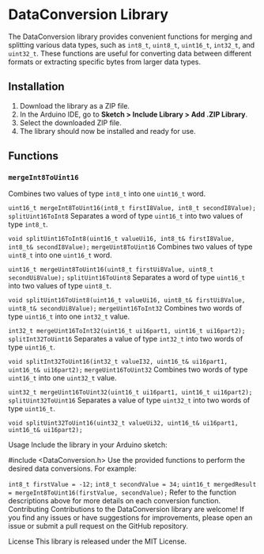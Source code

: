 # DataConversion Library

The DataConversion library provides convenient functions for merging and splitting various data types, such as `int8_t`, `uint8_t`, `uint16_t`, `int32_t`, and `uint32_t`. These functions are useful for converting data between different formats or extracting specific bytes from larger data types.

## Installation

1. Download the library as a ZIP file.
2. In the Arduino IDE, go to **Sketch > Include Library > Add .ZIP Library**.
3. Select the downloaded ZIP file.
4. The library should now be installed and ready for use.

## Functions

### `mergeInt8ToUint16`

Combines two values of type `int8_t` into one `uint16_t` word.

`uint16_t mergeInt8ToUint16(int8_t firstI8Value, int8_t secondI8Value);`
`splitUint16ToInt8`
Separates a word of type `uint16_t` into two values of type `int8_t`.


`void splitUint16ToInt8(uint16_t valueUi16, int8_t& firstI8Value, int8_t& secondI8Value);`
`mergeUint8ToUint16`
Combines two values of type `uint8_t` into one `uint16_t` word.


`uint16_t mergeUint8ToUint16(uint8_t firstUi8Value, uint8_t secondUi8Value);`
`splitUint16ToUint8`
Separates a word of type `uint16_t` into two values of type `uint8_t`.

`void splitUint16ToUint8(uint16_t valueUi16, uint8_t& firstUi8Value, uint8_t& secondUi8Value);`
`mergeUint16ToInt32`
Combines two words of type `uint16_t` into one `int32_t` value.

`int32_t mergeUint16ToInt32(uint16_t ui16part1, uint16_t ui16part2);`
`splitInt32ToUint16`
Separates a value of type `int32_t` into two words of type `uint16_t`.

`void splitInt32ToUint16(int32_t valueI32, uint16_t& ui16part1, uint16_t& ui16part2);`
`mergeUint16ToUint32`
Combines two words of type `uint16_t` into one `uint32_t` value.

`uint32_t mergeUint16ToUint32(uint16_t ui16part1, uint16_t ui16part2);`
`splitUint32ToUint16`
Separates a value of type `uint32_t` into two words of type `uint16_t`.

`void splitUint32ToUint16(uint32_t valueUi32, uint16_t& ui16part1, uint16_t& ui16part2);`


Usage
Include the library in your Arduino sketch:

#include <DataConversion.h>
Use the provided functions to perform the desired data conversions. For example:

`int8_t firstValue = -12;`
`int8_t secondValue = 34;`
`uint16_t mergedResult = mergeInt8ToUint16(firstValue, secondValue);`
Refer to the function descriptions above for more details on each conversion function.
Contributing
Contributions to the DataConversion library are welcome! If you find any issues or have suggestions for improvements, please open an issue or submit a pull request on the GitHub repository.

License
This library is released under the MIT License.
